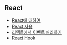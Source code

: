## React
- [React에 대하여](./react.md)
- [React 사용](./reactBasic.md)
- [리액트에서 이벤트 처리하기](./ReactEvent.md)
- [React Hook](./reactHook.md)